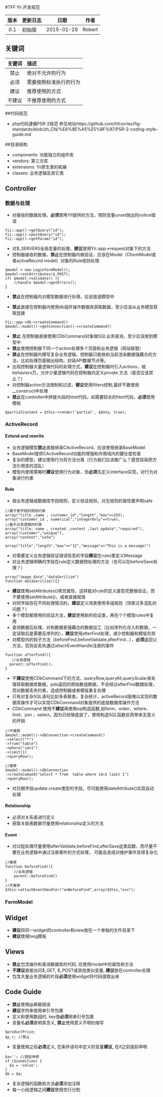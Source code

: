 #TFF Yii 开发规范

| 版本 |   更新日志  |      日期        |   作者    | 
|:------:|:---------------|-------------------|------------| 
| 0.1  | 初始版       | 2015-01-29  | Robert |           

## 关键词

| 关键词  |    描述                           |    
|:----------:|:----------------------------------|
|  禁止    |   绝对不允许的行为          |
|  必须    |   需要按照标准执行的行为 |
|  建议    |   推荐使用的方式             | 
|  不建议  |   不推荐使用的方式             | 

##代码规范
- php代码遵循PSR-2规范 
  参见地址https://github.com/hfcorriez/fig-standards/blob/zh_CN/%E6%8E%A5%E5%8F%97/PSR-2-coding-style-guide.md

##目录结构
- components: 功能独立的组件库
- vendors: 第三方库
- extensions: Yii原生类的拓展
- classes: 业务逻辑及其它类

## Controller

### 数据与处理

- 对接收的数据处理，**必须**使用YII提供的方法，预防变量unset抛出的notice错误

```
Yii::app()->getQuery("id");
Yii::app()->postQuery("id");
Yii::app()->getParam("id");
```

- 对$_SERVERS全局变量的处理，**建议**使用Yii::app->request对象下的方法
- 控制器接收的数据，**禁止**在控制器内做验证，应该在Model（CformModel或者activeRecord model）对象的Rule规则处理

```
$model = new LoginformModel();
$model->setAttributes($_POST);
if( $model->validate() ){
    //handle $model->getErrors();
}
```

-  **禁止**在控制器内对模型数据进行处理，应该放道模型中


- **禁止**直接在控制器内使用db组件操作数据库获取数据，至少应该从业务模型获取连接

```
Yii::app->db->createCommand()
$model::model()->getConnection()->createCommand()
```

- **禁止** 在控制器直接使用CDbCommand对象做SQL业务查询，至少应该放到模型中
- **禁止**使用控制器下同一个action处理多个页面和业务逻辑（网站联盟）
- **禁止**在控制器内撰写复杂业务逻辑，控制器只能放和当前渲染数据强藕合的方法，比如处理页面输出结构、封装API数据节点等。
- 出现控制器大量逻辑代码的处理方式，**建议**在控制器内引入actions，或behaviors万，允许少量逻辑代码在控制器内定义private 方法（是否应该禁止？）
- 对控制器action方法限制和过滤，**建议**使用filters控制,最好不要使用__construct中处理
- **禁止**在controller中拼接大段的html代码，如需要较长的html代码，**必须**使用模板
```
$partialContent = $this->render('partial', $data, true);
```

### ActiveRecord

#### Extend and rewrite


- 业务逻辑模型**禁止**直接继承CActiveRecord，应该使用继承BaseModel
-  BaseModel提供CActiveRecord功能的增强和作用域内的健壮度检查
-  复杂的模型，建议使用行为将方法分离（行为我们应该推广么？感觉容易把方法引用变的混乱）
-  模型内使用策略时**建议**使用行为对象，但**必须**先定义interface实现，对行为对象进行约束

#### Rule 

- 按业务逻辑或数据库字段规则，定义验证规则，对无规则的属性要声明safe

```
//基于表字段的规则约束
array("title ,name , customer_id","length","max"=>255),
array("customer_id , numerical","integerOnly"=>true),
//基于业务逻辑的约束
array("title, name , created ,content ,last_update","required"),
array("customer","unique"), 
array("content","safe")
```

```
array("title","length","max"=>"12","message"=>"This is a message!")
```

* 对需要定义业务逻辑验证错误信息的字段**建议**在rules里定义Message
* 对业务逻辑明确的字段在rule定义数据预处理的方法（也可以在beforeSave处理？）

```
array("image_data","dataSerilize")
function dataSerilize(){}
```

- **建议**使用setAttributes()填充属性，这样能对rule的定义是否完整做验证，而不要使用setAttribute()，或者直接赋值
- 对同字段存在不同处理情况的，**建议**定义场景使用多组规则（场景过多混乱的问题？）
- 多个模型都使用的验证方法，**建议**使用新的验证类，再在个个模型rules中复用
- 查询数据后处理，对和数据表强藕合的数据加工（比如序列化存入的数据，一定读取后是需要反序列的），**建议**使用afterFind处理，减少控制器和模版负担 
- 对模型内的钩子方法（beforeFind,beforeValidate,afterFind...），**必须**返回父方法，否则会丢失通过attachEventHandle注册的事件

```
function afterFind(){
   //业务逻辑
  parent::afterFind();
}

```

- 不**建议**使用CDbCommand下的方法，queryRow,queryAll,queryScalar来处理获取数据库数据，pdo返回的原始数组数据，不会经过afterFind数据处理，而对数据丢失约束，造成控制器或者模版重复处理
- 只有对复杂SQL语句比如多表联查，复杂统计，activeRecord层难以实现的数据库操作才可以实现CDbCommand对象提供的底层数据库操作方法
- CDbCommand 使用不**建议**再使用sql构造函数,如form、order、where、limit、join 、select，因为已经够底层了，使用构造SQL函数反而带来无意义的开销

```
//不推荐
$model::model()->dbConnection->createCommand()
->select("*")
->from("table")
->where("id=1")
->limit(1)
->queryRow();

//推荐
$model::model()->dbConnection
->createComand("select * from  table where id=1 limit 1")
->queryRow();
```

- 对日期字段update create类型的字段，尽可能使用dateAttribute()实现自动处理 


#### Relationship

* 必须对关系表进行定义
* 获取关联表数据尽量使用relationship定义的方法

#### Event

- 对过程处理尽量使用afterValidate,beforeFind,afterSave这类函数，而尽量不要在业务逻辑中通过注册事件的方式处理，
可能会造成对维护事件变得复杂化

```
//推荐
function beforeFind(){
    //业务逻辑
    parent::beforeFind()
}
//不推荐
$this->attachEventHandler("onBeforeFind",array($this,"xxx");
```

### FormModel



## Widget
- **建议**将同一widget的controller和view放在一个单独的文件目录下
- **建议**使用twig模板




## Views
- **禁止**包含操作和查询数据库的代码, 应使用model中的属性和方法
- **不建议**直接访问$_GET, $_POST或其他类似变量, **建议**放在controller处理
- 包含大量业务逻辑的片段**必须**使用widget将代码提取出来

## Code Guide
- **禁止**使用@屏蔽错误 
- **建议**字符串使用单引号包裹
- 定义和使用数组时, key值**必须**用单引号包裹
- 变量名**必须**表明其含义, **禁止**使用意义不明的缩写
```
$productPrice; 
$p_r; //禁止
```
- 变量使用之前**必须**定义, 在条件语句中定义的变量**建议**, 在if之前提前申明
```
$a=''; //提前申明
if ($condition) {
  $a = 'value';
}
$b = $a;
```
- 复杂逻辑的函数和方法**必须**添加注释
- 每一小段逻辑之间**建议**使用空行分割
